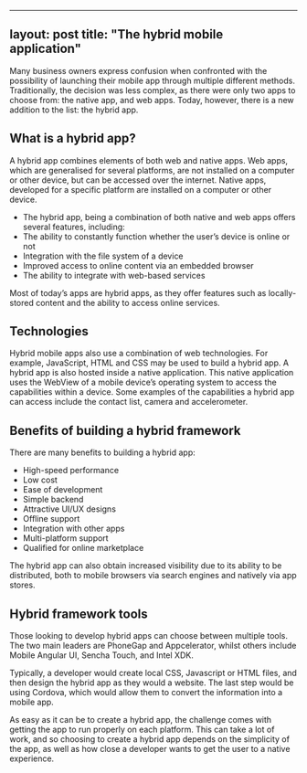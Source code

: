 ---
layout: post
title:  "The hybrid mobile application"
-----

Many business owners express confusion when confronted with the possibility of launching their mobile app through multiple different methods. Traditionally, the decision was less complex, as there were only two apps to choose from: the native app, and web apps. Today, however, there is a new addition to the list: the hybrid app.

## What is a hybrid app?
A hybrid app combines elements of both web and native apps. Web apps, which are generalised for several platforms, are not installed on a computer or other device, but can be accessed over the internet. Native apps, developed for a specific platform are installed on a computer or other device.

- The hybrid app, being a combination of both native and web apps offers several features, including:
- The ability to constantly function whether the user’s device is online or not
- Integration with the file system of a device
- Improved access to online content via an embedded browser
- The ability to integrate with web-based services
  
Most of today’s apps are hybrid apps, as they offer features such as locally-stored content and the ability to access online services.

## Technologies
Hybrid mobile apps also use a combination of web technologies. For example, JavaScript, HTML and CSS may be used to build a hybrid app. A hybrid app is also hosted inside a native application. This native application uses the WebView of a mobile device’s operating system to access the capabilities within a device. Some examples of the capabilities a hybrid app can access include the contact list, camera and accelerometer.

## Benefits of building a hybrid framework
There are many benefits to building a hybrid app:

- High-speed performance
- Low cost
- Ease of development
- Simple backend
- Attractive UI/UX designs
- Offline support
- Integration with other apps
- Multi-platform support
- Qualified for online marketplace
  
The hybrid app can also obtain increased visibility due to its ability to be distributed, both to mobile browsers via search engines and natively via app stores.

## Hybrid framework tools
Those looking to develop hybrid apps can choose between multiple tools. The two main leaders are PhoneGap and Appcelerator, whilst others include Mobile Angular UI, Sencha Touch, and Intel XDK.

Typically, a developer would create local CSS, Javascript or HTML files, and then design the hybrid app as they would a website. The last step would be using Cordova, which would allow them to convert the information into a mobile app.

As easy as it can be to create a hybrid app, the challenge comes with getting the app to run properly on each platform. This can take a lot of  work, and so choosing to create a hybrid app depends on the simplicity of the app, as well as how close a developer wants to get the user to a native experience.
